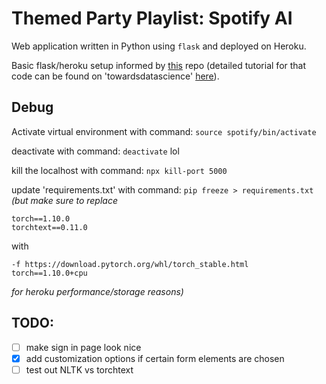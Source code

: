 # Themed Party Playlist: Spotify AI

Web application written in Python using `flask` and deployed on Heroku.

Basic flask/heroku setup informed by [this](https://github.com/venkatesannaveen/sample-webapp) repo (detailed tutorial for that code can be found on 'towardsdatascience' [here](https://towardsdatascience.com/create-and-deploy-a-simple-web-application-with-flask-and-heroku-103d867298eb)).


## Debug

Activate virtual environment with command: `source spotify/bin/activate`

deactivate with command: `deactivate` lol

kill the localhost with command: `npx kill-port 5000`

update 'requirements.txt' with command: `pip freeze > requirements.txt`\
*(but make sure to replace*
```
torch==1.10.0
torchtext==0.11.0
```
with
```
-f https://download.pytorch.org/whl/torch_stable.html
torch==1.10.0+cpu
```
 *for heroku performance/storage reasons)*

## TODO:
- [ ] make sign in page look nice
- [x] add customization options if certain form elements are chosen
- [ ] test out NLTK vs torchtext